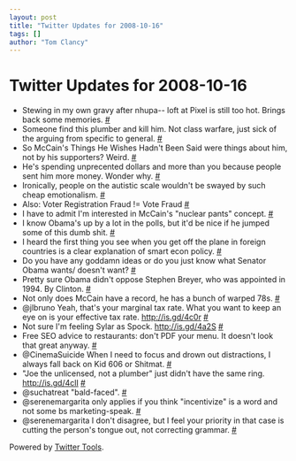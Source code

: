 ```yaml
---
layout: post
title: "Twitter Updates for 2008-10-16"
tags: []
author: "Tom Clancy"
---
```


# Twitter Updates for 2008-10-16

<ul>
	<li>Stewing in my own gravy after nhupa-- loft at Pixel is still too hot. Brings back some memories. <a href="http://twitter.com/tclancy/statuses/961497697">#</a></li>
	<li>Someone find this plumber and kill him. Not class warfare, just sick of the arguing from specific to general. <a href="http://twitter.com/tclancy/statuses/961516556">#</a></li>
	<li>So McCain's Things He Wishes Hadn't Been Said were things about him, not by his supporters? Weird. <a href="http://twitter.com/tclancy/statuses/961568859">#</a></li>
	<li>He's spending unprecented dollars and more than you because people  sent him more money. Wonder why. <a href="http://twitter.com/tclancy/statuses/961578470">#</a></li>
	<li>Ironically, people on the autistic scale wouldn't be swayed by such cheap emotionalism. <a href="http://twitter.com/tclancy/statuses/961619920">#</a></li>
	<li>Also: Voter Registration Fraud != Vote Fraud <a href="http://twitter.com/tclancy/statuses/961621049">#</a></li>
	<li>I have to admit I'm interested in McCain's "nuclear pants" concept. <a href="http://twitter.com/tclancy/statuses/961628043">#</a></li>
	<li>I know Obama's up by a lot in the polls, but it'd be nice if he jumped some of this dumb shit. <a href="http://twitter.com/tclancy/statuses/961629802">#</a></li>
	<li>I heard the first thing you see when you get off the plane in foreign countries is a clear explanation of smart econ policy. <a href="http://twitter.com/tclancy/statuses/961645519">#</a></li>
	<li>Do you have any goddamn ideas or do you just know what Senator Obama wants/ doesn't want? <a href="http://twitter.com/tclancy/statuses/961648139">#</a></li>
	<li>Pretty sure Obama didn't oppose Stephen Breyer, who was appointed in 1994. By Clinton. <a href="http://twitter.com/tclancy/statuses/961688315">#</a></li>
	<li>Not only does McCain have a record, he has a bunch of warped 78s. <a href="http://twitter.com/tclancy/statuses/961740641">#</a></li>
	<li>@jlbruno Yeah, that's your marginal tax rate. What you want to keep an eye on is your effective tax rate. <a href="http://is.gd/4c0r" rel="nofollow">http://is.gd/4c0r</a> <a href="http://twitter.com/tclancy/statuses/962564370">#</a></li>
	<li>Not sure I'm feeling Sylar as Spock. <a href="http://is.gd/4a2S" rel="nofollow">http://is.gd/4a2S</a> <a href="http://twitter.com/tclancy/statuses/962579067">#</a></li>
	<li>Free SEO advice to restaurants: don't PDF your menu. It doesn't look that great anyway. <a href="http://twitter.com/tclancy/statuses/962626808">#</a></li>
	<li>@CinemaSuicide When I need to focus and drown out distractions, I always fall back on Kid 606 or Shitmat. <a href="http://twitter.com/tclancy/statuses/962627607">#</a></li>
	<li>"Joe the unlicensed, not a plumber" just didn't have the same ring. <a href="http://is.gd/4clI" rel="nofollow">http://is.gd/4clI</a> <a href="http://twitter.com/tclancy/statuses/962695236">#</a></li>
	<li>@suchatreat "bald-faced". <a href="http://twitter.com/tclancy/statuses/962695627">#</a></li>
	<li>@serenemargarita only applies if you think "incentivize" is a word and not some bs marketing-speak. <a href="http://twitter.com/tclancy/statuses/962736648">#</a></li>
	<li>@serenemargarita I don't disagree, but I feel your priority in that case is cutting the person's tongue out, not correcting grammar. <a href="http://twitter.com/tclancy/statuses/962749503">#</a></li>
</ul>
<p>Powered by <a href="http://alexking.org/projects/wordpress">Twitter Tools</a>.</p>
